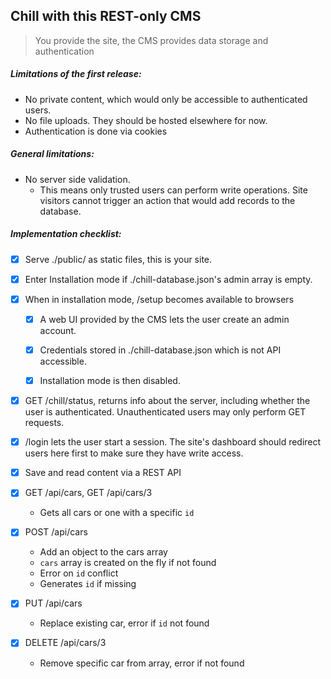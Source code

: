 ## Chill with this REST-only CMS

> You provide the site, the CMS provides data storage and authentication

##### Limitations of the first release:
- No private content, which would only be accessible to authenticated users.
- No file uploads. They should be hosted elsewhere for now.
- Authentication is done via cookies


##### General limitations:
- No server side validation.
  - This means only trusted users can perform write operations. Site visitors cannot trigger an action that would add records to the database.


##### Implementation checklist:
- [x] Serve ./public/ as static files, this is your site.


- [x] Enter Installation mode if ./chill-database.json's admin array is empty.


- [x] When in installation mode, /setup becomes available to browsers
  - [x] A web UI provided by the CMS lets the user create an admin account.
  - [x] Credentials stored in ./chill-database.json which is not API accessible.
  - [x] Installation mode is then disabled.


- [x] GET /chill/status, returns info about the server, including whether the user is authenticated. Unauthenticated users may only perform GET requests.


- [x] /login lets the user start a session. The site's dashboard should redirect users here first to make sure they have write access.


- [x] Save and read content via a REST API
 - [x] GET /api/cars, GET /api/cars/3
   - Gets all cars or one with a specific `id`
 - [x] POST /api/cars
   - Add an object to the cars array
   - `cars` array is created on the fly if not found
   - Error on `id` conflict
   - Generates `id` if missing
 - [x] PUT /api/cars
   - Replace existing car, error if `id` not found
 - [x] DELETE /api/cars/3
   - Remove specific car from array, error if not found


